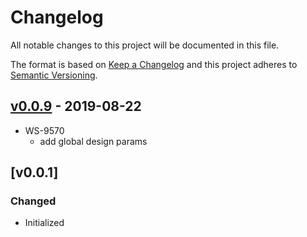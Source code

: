# Changelog
All notable changes to this project will be documented in this file.

The format is based on [Keep a Changelog](http://keepachangelog.com/en/1.0.0/)
and this project adheres to [Semantic Versioning](http://semver.org/spec/v2.0.0.html).

## [v0.0.9](https://github.com/virtru/virtru-design-params/compare/v0.0.1...v0.0.9) - 2019-08-22
- WS-9570
  - add global design params

## [v0.0.1]
### Changed
  - Initialized
